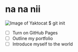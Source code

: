 # na na nii
![Image of Yaktocat](https://octodex.github.com/images/yaktocat.png)
$ git init


- [ ] Turn on GitHub Pages
- [ ] Outline my portfolio
- [ ] Introduce myself to the world
